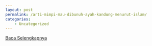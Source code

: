 ```yaml
---
layout: post
permalink: /arti-mimpi-mau-dibunuh-ayah-kandung-menurut-islam/
categories:
    - Uncategorized
---
```


[Baca Selengkapnya](/06)